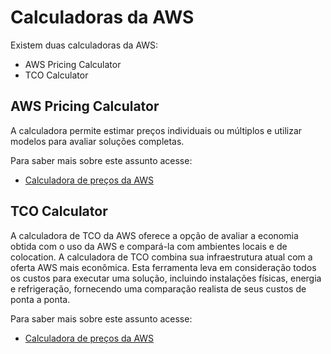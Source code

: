 # Calculadoras da AWS

Existem duas calculadoras da AWS: 

* AWS Pricing Calculator
* TCO Calculator

## AWS Pricing Calculator

A calculadora permite estimar preços individuais ou múltiplos e utilizar modelos para avaliar soluções completas.

Para saber mais sobre este assunto acesse: 

  * [Calculadora de preços da AWS](https://calculator.aws/#/)

## TCO Calculator

A calculadora de TCO da AWS oferece a opção de avaliar a economia obtida com o uso da AWS e compará-la com ambientes locais e de colocation. A calculadora de TCO combina sua infraestrutura atual com a oferta AWS mais econômica. Esta ferramenta leva em consideração todos os custos para executar uma solução, incluindo instalações físicas, energia e refrigeração, fornecendo uma comparação realista de seus custos de ponta a ponta.

Para saber mais sobre este assunto acesse: 

  * [Calculadora de preços da AWS](https://calculator.aws/#/)